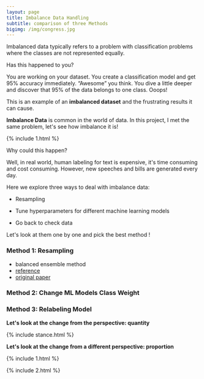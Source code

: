 ```yaml
---
layout: page
title: Imbalance Data Handling
subtitle: comparison of three Methods
bigimg: /img/congress.jpg
---
```



Imbalanced data typically refers to a problem with classification problems where the classes are not represented equally.

Has this happened to you?

You are working on your dataset. You create a classification model and get 95% accuracy immediately. “Awesome” you think. You dive a little deeper and discover that 95% of the data belongs to one class. Ooops!

This is an example of an **imbalanced dataset** and the frustrating results it can cause.

**Imbalance Data** is common in the world of data. In this project, I met the same problem, let's see how imbalance it is!

{% include 1.html %}

Why could this happen?

Well, in real world, human labeling for text is expensive, it's time consuming and cost consuming. However, new speeches and bills are generated every day. 

Here we explore three ways to deal with imbalance data: 

* Resampling

* Tune hyperparameters for different machine learning models

* Go back to check data

Let's look at them one by one and pick the best method !

### Method 1: Resampling
* balanced ensemble method
* [reference](https://imbalanced-learn.org/en/stable/ensemble.html)
* [original paper](https://statistics.berkeley.edu/sites/default/files/tech-reports/666.pdf)

### Method 2: Change ML Models Class Weight

### Method 3: Relabeling Model

**Let's look at the change from the perspective: quantity**


{% include stance.html %}

**Let's look at the change from a different perspective: proportion**

{% include 1.html %}

{% include 2.html %}
